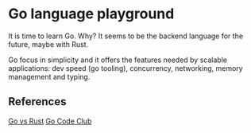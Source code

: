# Go language playground

It is time to learn Go. Why? It seems to be the backend language for the
future, maybe with Rust.

Go focus in simplicity and it offers the features needed by 
scalable applications: dev speed (go tooling), concurrency, networking, memory management and typing.

## References

[Go vs Rust](https://bitfieldconsulting.com/golang/rust-vs-go)
[Go Code Club](https://bitfieldconsulting.com/code-club)